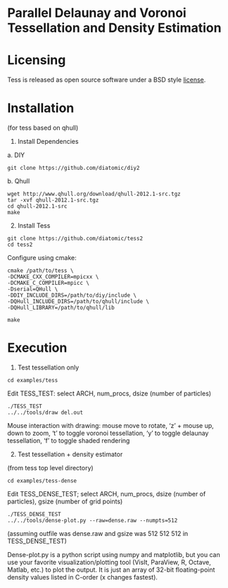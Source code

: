 # Parallel Delaunay and Voronoi Tessellation and Density Estimation

# Licensing

Tess is released as open source software under a BSD style [license](./COPYING).

# Installation

(for tess based on qhull)


1. Install Dependencies

a. DIY

```
git clone https://github.com/diatomic/diy2
```

b. Qhull

```
wget http://www.qhull.org/download/qhull-2012.1-src.tgz
tar -xvf qhull-2012.1-src.tgz
cd qhull-2012.1-src
make
```

2. Install Tess

```
git clone https://github.com/diatomic/tess2
cd tess2
```

Configure using cmake:

```
cmake /path/to/tess \
-DCMAKE_CXX_COMPILER=mpicxx \
-DCMAKE_C_COMPILER=mpicc \
-Dserial=QHull \
-DDIY_INCLUDE_DIRS=/path/to/diy/include \
-DQHull_INCLUDE_DIRS=/path/to/qhull/include \
-DQHull_LIBRARY=/path/to/qhull/lib

make
```

# Execution

1. Test tessellation only

```
cd examples/tess
```

Edit TESS_TEST: select ARCH, num_procs, dsize (number of particles)

```
./TESS_TEST
../../tools/draw del.out
```

Mouse interaction with drawing: mouse move to rotate, ‘z’ + mouse up, down to zoom, ‘t’ to toggle voronoi tessellation, ‘y’ to toggle delaunay tessellation, ‘f’ to toggle shaded rendering

2. Test tessellation + density estimator

(from tess top level directory)

```
cd examples/tess-dense
```

Edit TESS_DENSE_TEST; select ARCH, num_procs, dsize (number of particles), gsize (number of grid points)

```
./TESS_DENSE_TEST
../../tools/dense-plot.py --raw=dense.raw --numpts=512
```
(assuming outfile was dense.raw and gsize was 512 512 512 in TESS_DENSE_TEST)

Dense-plot.py is a python script using numpy and matplotlib, but you can use your favorite visualization/plotting tool (VisIt, ParaView, R, Octave, Matlab, etc.) to plot the output. It is just an array of 32-bit floating-point density values listed in C-order (x changes fastest).
